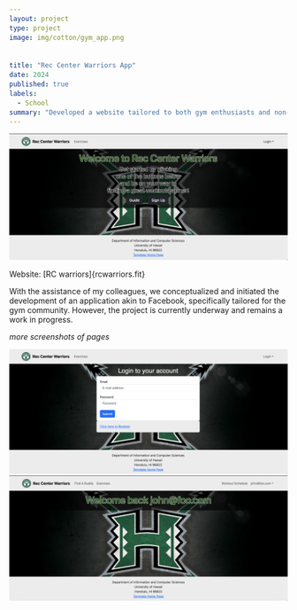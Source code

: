 ```yaml
---
layout: project
type: project
image: img/cotton/gym_app.png


title: "Rec Center Warriors App"
date: 2024
published: true
labels:
  - School
summary: "Developed a website tailored to both gym enthusiasts and non-gym goers at UH Manoa."
---
```


<img src="../img/rcwarriors-landingpage.png" alt="RC Warriors Landing Page" width="599">

Website: [RC warriors]{rcwarriors.fit}

With the assistance of my colleagues, we conceptualized and initiated the development of an application akin to Facebook, specifically tailored for the gym community. However, the project is currently underway and remains a work in progress.

*more screenshots of pages*

<img src="../img/rcwarriors-signin-page.png" alt="RC Warriors Landing Page" width="599">


<img src="../img/rcwarriors-welcomepage.png" alt="RC Warriors Landing Page" width="700">